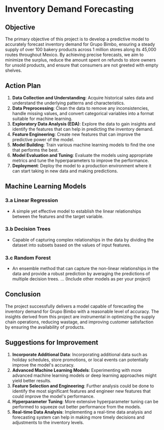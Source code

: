 # Inventory Demand Forecasting

## Objective
The primary objective of this project is to develop a predictive model to accurately forecast inventory demand for Grupo Bimbo, ensuring a steady supply of over 100 bakery products across 1 million stores along its 45,000 routes throughout Mexico. By achieving precise forecasts, we aim to minimize the surplus, reduce the amount spent on refunds to store owners for unsold products, and ensure that consumers are not greeted with empty shelves.

## Action Plan
1. **Data Collection and Understanding**: Acquire historical sales data and understand the underlying patterns and characteristics.
2. **Data Preprocessing**: Clean the data to remove any inconsistencies, handle missing values, and convert categorical variables into a format suitable for machine learning.
3. **Exploratory Data Analysis (EDA)**: Explore the data to gain insights and identify the features that can help in predicting the inventory demand.
4. **Feature Engineering**: Create new features that can improve the predictive power of the model.
5. **Model Building**: Train various machine learning models to find the one that performs the best.
6. **Model Evaluation and Tuning**: Evaluate the models using appropriate metrics and tune the hyperparameters to improve the performance.
7. **Deployment**: Deploy the model to a production environment where it can start taking in new data and making predictions.

## Machine Learning Models
### 3.a Linear Regression
   - A simple yet effective model to establish the linear relationships between the features and the target variable.
### 3.b Decision Trees
   - Capable of capturing complex relationships in the data by dividing the dataset into subsets based on the values of input features.
### 3.c Random Forest
   - An ensemble method that can capture the non-linear relationships in the data and provide a robust prediction by averaging the predictions of multiple decision trees.
... (Include other models as per your project)

## Conclusion
The project successfully delivers a model capable of forecasting the inventory demand for Grupo Bimbo with a reasonable level of accuracy. The insights derived from this project are instrumental in optimizing the supply chain operations, reducing wastage, and improving customer satisfaction by ensuring the availability of products.

## Suggestions for Improvement
1. **Incorporate Additional Data**: Incorporating additional data such as holiday schedules, store promotions, or local events can potentially improve the model's accuracy.
2. **Advanced Machine Learning Models**: Experimenting with more advanced machine learning models or deep learning approaches might yield better results.
3. **Feature Selection and Engineering**: Further analysis could be done to identify the most significant features and engineer new features that could improve the model's performance.
4. **Hyperparameter Tuning**: More extensive hyperparameter tuning can be performed to squeeze out better performance from the models.
5. **Real-time Data Analysis**: Implementing a real-time data analysis and forecasting system can help in making more timely decisions and adjustments to the inventory levels.

